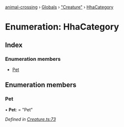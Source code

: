 [animal-crossing](../README.md) › [Globals](../globals.md) › ["Creature"](../modules/_creature_.md) › [HhaCategory](_creature_.hhacategory.md)

# Enumeration: HhaCategory

## Index

### Enumeration members

* [Pet](_creature_.hhacategory.md#pet)

## Enumeration members

###  Pet

• **Pet**: = "Pet"

*Defined in [Creature.ts:73](https://github.com/Norviah/animal-crossing/blob/c9eb585/module/types/Creature.ts#L73)*
